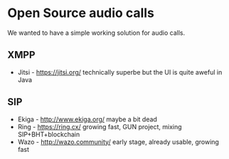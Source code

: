 # Open Source audio calls

We wanted to have a simple working solution for audio calls.

## XMPP
* Jitsi - https://jitsi.org/ technically superbe but the UI is quite aweful in Java

## SIP
* Ekiga - http://www.ekiga.org/ maybe a bit dead
* Ring - https://ring.cx/ growing fast, GUN project, mixing SIP+BHT+blockchain
* Wazo - http://wazo.community/ early stage, already usable, growing fast
